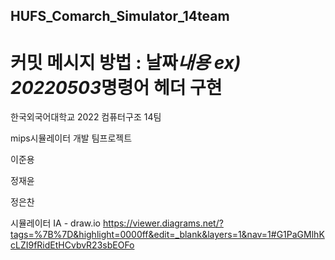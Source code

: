 ## HUFS_Comarch_Simulator_14team

# 커밋 메시지 방법 : 날짜*내용 ex) 20220503*명령어 헤더 구현

한국외국어대학교 2022 컴퓨터구조 14팀

mips시뮬레이터 개발 팀프로젝트

이준용

정재윤

정은찬

시뮬레이터 IA  - draw.io
https://viewer.diagrams.net/?tags=%7B%7D&highlight=0000ff&edit=_blank&layers=1&nav=1#G1PaGMlhKcLZI9fRidEtHCvbvR23sbEOFo
